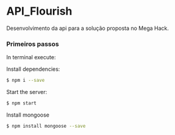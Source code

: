 # API_Flourish
Desenvolvimento da api para a solução proposta no Mega Hack.

### Primeiros passos
In terminal execute:

Install dependencies:

```bash
$ npm i --save
```
Start the server:

```bash
$ npm start
```

Install mongoose

```bash
$ npm install mongoose --save  

